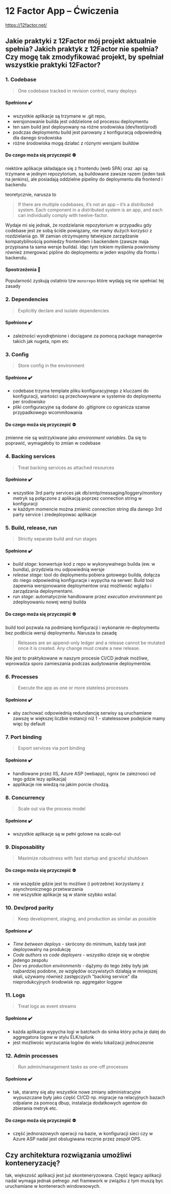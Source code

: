 # 12 Factor App – Ćwiczenia

https://12factor.net/

## Jakie praktyki z 12Factor mój projekt aktualnie spełnia? Jakich praktyk z 12Factor nie spełnia? Czy mogę tak zmodyfikować projekt, by spełniał wszystkie praktyki 12Factor?


### 1. Codebase
> One codebase tracked in revision control, many deploys

#### Spełnione ✔️
- wszystkie aplikacje są trzymane w .git repo,
- wersjonowanie builda jest oddzielone od processu deploymentu
- ten sam build jest deployowany na różne srodowiska (dev/test/prod) 
- podczas deploymentu build jest parowany z konfiguracją odpowiednią dla danego środowiska
- różne środowiska mogą działać z róznymi wersjami buildów

#### Do czego moża się przyczepić ⛔️
niektóre aplikacje składające się z frontendu (web SPA) oraz .api są trzymane w jednym repozytorium, są buildowane zawsze razem (jeden task na jenkins), ale posiadają oddzielne pipeliny do deploymentu dla frontend i backendu

teoretycznie, narusza to
> If there are multiple codebases, it’s not an app – it’s a distributed system. Each component in a distributed system is an app, and each can individually comply with twelve-factor.

Wydaje mi się jednak, że rozdzielanie repozytorium w przypadku gdy codebase jest ze sobą ściśle powiązany, nie mamy dużych korzyści z rozdzielania go. W zamian otrzymujemy łatwiejsze zarządzanie kompatybilnością pomiedzy frontendem i backendem (zawsze maja przypisana ta sama wersje builda).
Idąc tym tokiem myślenia powinnismy również zmergować pipline do deploymentu w jeden wspólny dla frontu i backendu.

#### Spostrzeżenia 🤔
Popularność zyskują ostatnio tzw `monorepo` które wydają się nie spełniać tej zasady


### 2. Dependencies
> Explicitly declare and isolate dependencies

#### Spełnione ✔️
- zależności wyodrębnione i dociągane za pomocą package managerów takich jak nugeta, npm etc


### 3. Config
> Store config in the environment

#### Spełnione ✔️

- codebase trzyma template pliku konfiguracyjnego z kluczami do konfiguracji, wartości są przechowywane w systemie do deploymentu per środowisko
- pliki configuracyjne są dodane do .gitignore co ogranicza szanse przypadkowego wcommitowania

#### Do czego moża się przyczepić ⛔️

zmienne nie są wstrzykiwane jako _environment variables_. Da się to poprawić, wymagałoby to zmian w codebase

### 4. Backing services
> Treat backing services as attached resources

#### Spełnione ✔️

- wszystkie 3rd party services jak db/smtp/messaging/loggery/monitory metryk są połączone z aplikacją poprzez connection string w konfiguracji
- w każdym momencie można zmienić connection string dla danego 3rd party service i zredeployowac aplikacje

### 5. Build, release, run
> Strictly separate build and run stages

#### Spełnione ✔️

- _build stage_: konwertuje kod z repo w wykonywalnego builda (ew. w bundla), przydziela mu odpowiednią wersje 
- _release stage_: tool do deploymentu pobiera gotowego builda, dołącza do niego odpowiednią konfiguracje i wypycha na serwer. Build tool zapewnia wersjonowanie deploymentow oraz możliwość wglądu i zarządzania deploymentami.
- _run stage_: automatycznie handlowane przez _execution environment_ po zdeployowaniu nowej wersji builda

#### Do czego moża się przyczepić ⛔️

build tool pozwala na podmianę konfiguracji i wykonanie re-deploymentu bez podbicia wersji deploymentu. Narusza to zasadę
> Releases are an append-only ledger and a release cannot be mutated once it is created. Any change must create a new release.

Nie jest to praktykowane w naszym procesie CI/CD jednak możliwe, wprowadza sporo zamieszania podczas audytowanie deploymentów.

### 6. Processes
> Execute the app as one or more stateless processes

#### Spełnione ✔️
- aby zachować odpowiednią redundancję serwisy są uruchamiane zawszę w większej liczbie instancji niż 1 - statelessowe podejście mamy więc by default

### 7. Port binding
> Export services via port binding

#### Spełnione ✔️
- handlowane przez IIS, Azure ASP (webapp), ngnix (w zaleznosci od tego gdzie lezy aplikacja)
- applikacje nie wiedzą na jakim porcie chodzą.

### 8. Concurrency
> Scale out via the process model

#### Spełnione ✔️
- wszystkie aplikacje są w pełni gotowe na scale-out 

### 9. Disposability
> Maximize robustness with fast startup and graceful shutdown

#### Do czego moża się przyczepić ⛔️

- nie wszędzie gdzie jest to możliwe (i potrzebne) korzystamy z asynchronicznego przetwarzania
- nie wszystkie aplikacje są w stanie szybko wstać

### 10. Dev/prod parity
> Keep development, staging, and production as similar as possible

#### Spełnione ✔️
- _Time between deploys_ - skrócony do minimum, każdy task jest deployowalny na produkcję
- _Code authors vs code deployers_ - wszystko dzieje się w obrębie jedengo zespołu
- _Dev vs production environments_ - dążymy do tego żeby były jak najbardziej podobne, ze względów oczywistych działają w mniejszej skali, używamy również zastępczych "backing service" dla nieprodukcyjnych środowisk np. aggregator loggow

### 11. Logs
> Treat logs as event streams

#### Spełnione ✔️
- każda aplikacja wypycha logi w batchach do sinka który pcha je dalej do aggregatora logow w stylu ELK/splunk
- jest możliwośc wyrzucania logów do wielu lokalizacji jednoczesnie

### 12. Admin processes
> Run admin/management tasks as one-off processes

#### Spełnione ✔️
- tak, staramy się aby wszystkie nowe zmiany administracyjne wypuszczane były jako część CI/CD np. migracje na relacyjnych bazach odpalane za pomocą dbup, instalacja dodatkowych agentow do zbierania metryk etc.

#### Do czego moża się przyczepić ⛔️

- część jednorazowych operacji na bazie, w konfiguracji sieci czy w Azure ASP nadal jest obslugiwana recznie przez zespół OPS.  

## Czy architektura rozwiązania umożliwi konteneryzację?

tak, większość aplikacji jest już skonteneryzowana.
Część legacy aplikacji nadal wymaga jednak pełnego .net framework w związku z tym muszą byc uruchamiane w kontenerach windowsowych.
